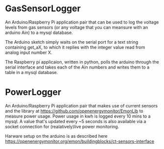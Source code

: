 # GasSensorLogger

An Arduino/Raspberry Pi application pair that can be used to log the voltage levels from gas sensors (or any voltage that you can meansure with an arduino Ain) to a mysql database. 

The Arduino sketch simply waits on the serial port for a text string containing get_aX, to which it replies with the integer value read from analog input number X. 

The Raspberry pi applicaion, written in python, polls the arduino through the serial interface and takes each of the Ain numbers and writes them to a table in a mysql database. 

# PowerLogger

An Arduino/Raspberry Pi application pair that makes use of current sensors and the library at https://github.com/openenergymonitor/EmonLib to measure power usage. Power usage in kwh is logged every 10 mins to a mysql. A value that's updated every ~5 seconds is also available via a socket connection for (realatively)live power monitoring. 

Harware setup on the arduino is as described here https://openenergymonitor.org/emon/buildingblocks/ct-sensors-interface
